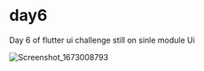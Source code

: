 # day6

Day 6 of flutter ui challenge
still on sinle module Ui

![Screenshot_1673008793](https://user-images.githubusercontent.com/66890167/211014962-54a5ef5b-c752-4cd1-8825-767adfcb0287.png)
